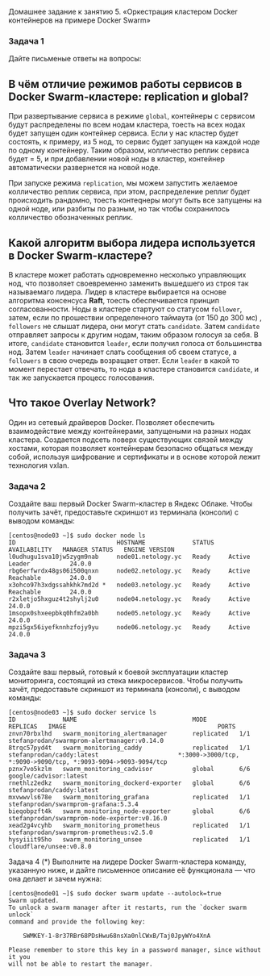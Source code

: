 Домашнее задание к занятию 5. «Оркестрация кластером Docker контейнеров на примере Docker Swarm»

### Задача 1
Дайте письменые ответы на вопросы:

## В чём отличие режимов работы сервисов в Docker Swarm-кластере: replication и global?

При развертывание сервиса в режиме `global`, контейнеры с сервисом будут распределены по всем нодам кластера, тоесть на всех нодах будет запущен один контейнер сервиса. Если у нас кластер будет состоять, к примеру, из 5 нод, то сервис будет запущен на каждой ноде по одному контейнеру. Таким образом, колличество реплик сервиса будет = 5, и при добавлении новой ноды в кластер, контейнер автоматически развернется на новой ноде.

При запуске режима `replication`, мы можем запустить желаемое колличество реплик сервиса, при этом, распределение реплиr будет происходить рандомно, тоесть контеqнеры могут быть все запущены на одной ноде, или разбиты по разным, но так чтобы сохранилось колличество обозначенных реплик. 

## Какой алгоритм выбора лидера используется в Docker Swarm-кластере?

В кластере может работать одновременно несколько управляющих нод, что позволяет своевременно заменить вышедшего из строя так называемаго лидера. Лидер в кластере выбирается на основе алгоритма консенсуса **Raft**, тоесть обеспечивается  принцип согласованности. Ноды в кластере стартуют со статусом `follower`, затем, если по прошествии определенного таймаута (от 150 до 300 мс) , `followers` не слышат лидера, они могут стать `candidate`. Затем `candidate` отправляет запросы к другим нодам, таким образом голосуя за себя. В итоге, `candidate` становится `leader`, если получил голоса от большинства нод. Затем `leader` начинает слать сообщения об своем статусе, а `followers` в свою очередь возращает ответ. Если `leader` в какой то момент перестает отвечать, то нода в кластере становится `candidate`, и так же запускается процесс голосования. 
## Что такое Overlay Network?

Один из сетевый драйверов Docker. Позволяет обеспечить взаимодействие между контейнерами, запущеными на разных нодах кластера. Создается подсеть поверх существующих связей между хостами, которая позволяет контейнерам безопасно общаться между собой, используя шифрование и сертификаты и в основе которой лежит технология vxlan. 

### Задача 2
Создайте ваш первый Docker Swarm-кластер в Яндекс Облаке.
Чтобы получить зачёт, предоставьте скриншот из терминала (консоли) с выводом команды:

```shell
[centos@node03 ~]$ sudo docker node ls
ID                            HOSTNAME             STATUS    AVAILABILITY   MANAGER STATUS   ENGINE VERSION
l0udhugu1sva10jw5zygm9nab     node01.netology.yc   Ready     Active         Leader           24.0.0
rbg6erfwrdx48gs06i500qnxn     node02.netology.yc   Ready     Active         Reachable        24.0.0
x3ohco97h3xdgssahkhk7md2d *   node03.netology.yc   Ready     Active         Reachable        24.0.0
r2xletjo5hxguz4t2shylj2u0     node04.netology.yc   Ready     Active                          24.0.0
1msopx0shxeepbkq0hfm2a0bh     node05.netology.yc   Ready     Active                          24.0.0
mpzi5gx56iyefknnhzfojy9yu     node06.netology.yc   Ready     Active                          24.0.0
```

### Задача 3
Создайте ваш первый, готовый к боевой эксплуатации кластер мониторинга, состоящий из стека микросервисов.
Чтобы получить зачёт, предоставьте скриншот из терминала (консоли), с выводом команды:

```shell
[centos@node03 ~]$ sudo docker service ls
ID             NAME                                MODE         REPLICAS   IMAGE                                          PORTS
znvn70rbxlhd   swarm_monitoring_alertmanager       replicated   1/1        stefanprodan/swarmprom-alertmanager:v0.14.0    
8trqc57pyd4t   swarm_monitoring_caddy              replicated   1/1        stefanprodan/caddy:latest                      *:3000->3000/tcp, *:9090->9090/tcp, *:9093-9094->9093-9094/tcp
pznx7vo5kzlm   swarm_monitoring_cadvisor           global       6/6        google/cadvisor:latest                         
rnethlz2edkz   swarm_monitoring_dockerd-exporter   global       6/6        stefanprodan/caddy:latest                      
mxvwwvls678e   swarm_monitoring_grafana            replicated   1/1        stefanprodan/swarmprom-grafana:5.3.4           
bieqobpzft4k   swarm_monitoring_node-exporter      global       6/6        stefanprodan/swarmprom-node-exporter:v0.16.0   
xead2g4vcyhb   swarm_monitoring_prometheus         replicated   1/1        stefanprodan/swarmprom-prometheus:v2.5.0       
hysyiiit95ho   swarm_monitoring_unsee              replicated   1/1        cloudflare/unsee:v0.8.0                        
```

Задача 4 (*)
Выполните на лидере Docker Swarm-кластера команду, указанную ниже, и дайте письменное описание её функционала — что она делает и зачем нужна:

```shell
[centos@node01 ~]$ sudo docker swarm update --autolock=true
Swarm updated.
To unlock a swarm manager after it restarts, run the `docker swarm unlock`
command and provide the following key:

    SWMKEY-1-8r37RBr68PDsHwu68nsXa0nlCWxB/Taj0JpyWYo4XnA

Please remember to store this key in a password manager, since without it you
will not be able to restart the manager.
```


